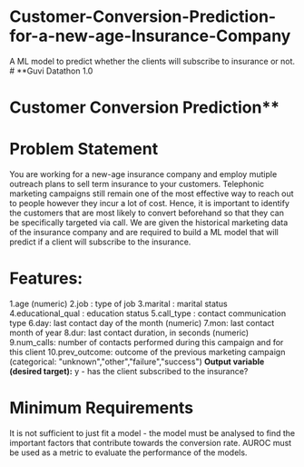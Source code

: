 # Customer-Conversion-Prediction-for-a-new-age-Insurance-Company
A ML model to predict whether the clients will subscribe to insurance or not.
                              # **Guvi Datathon 1.0
# Customer Conversion Prediction**

# **Problem Statement**
You are working for a new-age insurance company and employ mutiple outreach plans to sell term insurance to your customers. Telephonic marketing campaigns still remain one of the most effective way to reach out to people however they incur a lot of cost. Hence, it is important to identify the customers that are most likely to convert beforehand so that they can be specifically targeted via call. We are given the historical marketing data of the insurance company and are required to build a ML model that will predict if a client will subscribe to the insurance. 
 

# **Features:** 
1.age (numeric)
2.job : type of job
3.marital : marital status
4.educational_qual : education status
5.call_type : contact communication type
6.day: last contact day of the month (numeric)
7.mon: last contact month of year
8.dur: last contact duration, in seconds (numeric)
9.num_calls: number of contacts performed during this campaign and for this client 
10.prev_outcome: outcome of the previous marketing campaign (categorical: "unknown","other","failure","success")
**Output variable (desired target):**
y - has the client subscribed to the insurance?


# **Minimum Requirements**
It is not sufficient to just fit a model - the model must be analysed to find the important factors that contribute towards the conversion rate. AUROC must be used as a metric to evaluate the performance of the models. 
        
   
